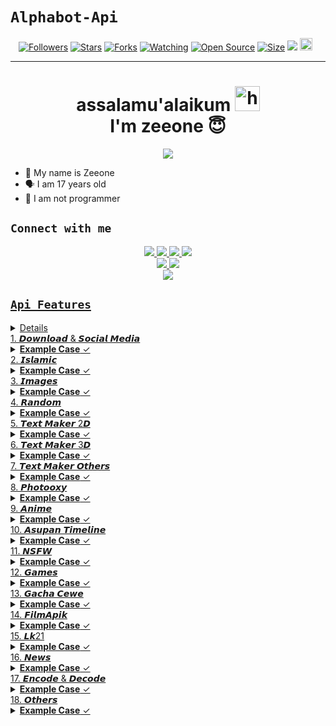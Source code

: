 # ```Alphabot-Api```
<p align="center">
<a href="https://github.com/zeeoneofc/followers"><img title="Followers" src="https://img.shields.io/github/followers/zeeoneofc?color=red&style=flat-square"></a>
<a href="https://github.com/zeeoneofc/api-zeeoneofc/stargazers/"><img title="Stars" src="https://img.shields.io/github/stars/zeeoneofc/api-zeeoneofc?color=blue&style=flat-square"></a>
<a href="https://github.com/zeeoneofc/api-zeeoneofc/network/members"><img title="Forks" src="https://img.shields.io/github/forks/zeeoneofc/api-zeeoneofc?color=red&style=flat-square"></a>
<a href="https://github.com/zeeoneofc/api-zeeoneofc/watchers"><img title="Watching" src="https://img.shields.io/github/watchers/zeeoneofc/api-zeeoneofc?label=Watchers&color=blue&style=flat-square"></a>
<a href="https://github.com/zeeoneofc/Rest-api-alphabot"><img title="Open Source" src="https://badges.frapsoft.com/os/v2/open-source.svg?v=103"></a>
<a href="https://github.com/zeeoneofc/Rest-api-alphabot/"><img title="Size" src="https://img.shields.io/github/repo-size/zeeoneofc/Rest-api-alphabot?style=flat-square&color=green"></a>
<a href="https://hits.seeyoufarm.com"><img src="https://hits.seeyoufarm.com/api/count/incr/badge.svg?url=https%3A%2F%2Fgithub.com%2Fzeeoneofc%2FRest-api-alphabot&count_bg=%2379C83D&title_bg=%23555555&icon=probot.svg&icon_color=%2300FF6D&title=hits&edge_flat=false"/></a>
<a href="https://github.com/zeeoneofc/Rest-api-alphabot/graphs/commit-activity"><img height="20" src="https://img.shields.io/badge/Maintained%3F-yes-green.svg"></a>&nbsp;&nbsp;
</p>
<p align='center'>
    </p>

-------
<h1 align="center">assalamu'alaikum <img src="https://user-images.githubusercontent.com/1303154/88677602-1635ba80-d120-11ea-84d8-d263ba5fc3c0.gif" width="40px" alt="hi"><br>I'm zeeone 😇 </h1>
<p align="center">
  <img src="https://c.top4top.io/p_2069qnvob1.jpg" />
</p>

- 👼 My name is Zeeone 
- 🗣️ I am 17 years old 
- 🔭 I am not programmer

## ```Connect with me```
<p align="center">
  <a href="https://instagram.com/zeeoneofc"><img src="https://img.shields.io/badge/Instagram-E4405F?style=for-the-badge&logo=instagram&logoColor=white"/> 
  <a href="https://wa.me/message/JBGU4J2DVYEDK1"><img src="https://img.shields.io/badge/WhatsApp-25D366?style=for-the-badge&logo=whatsapp&logoColor=white" />
  <a href="https://www.facebook.com/profile.php?id=100015526687857"><img src="https://img.shields.io/badge/Facebook-%234267B2.svg?&style=for-the-badge&logo=facebook&logoColor=white" />
  <a href="https://t.me/zeeoneee"><img src="https://img.shields.io/badge/Telegram-%230088cc.svg?&style=for-the-badge&logo=telegram&logoColor=white" /> <br>
  <a href="https://github.com/zeeoneofc"><img src="https://img.shields.io/badge/-GitHub-black?style=flat-square&logo=github" /> 
  <a href="https://youtube.com/channel/UCdzWwbApjkyODby7_MoRYlA"><img src="https://img.shields.io/youtube/channel/subscribers/UCdzWwbApjkyODby7_MoRYlA?style=social" /> <br>
  <a href="https://komarev.com/ghpvc/?username=zeeoneofc&color=blue&style=flat-square&label=Profile+Dilihat"><img src="https://komarev.com/ghpvc/?username=zeeoneofc&color=blue&style=flat-square&label=Profile+Dilihat" />

</p>

## ```Api Features```
<details>
</Details>
1. 𝘿𝙤𝙬𝙣𝙡𝙤𝙖𝙙 & 𝙎𝙤𝙘𝙞𝙖𝙡 𝙈𝙚𝙙𝙞𝙖
<details>
<summary> <b>Example Case</b> &#10003</summary><br/>

```
Example Case:

case 'youtube_audio':  
      if (args.length < 1) return reply("Where's the link bro")
      if (!isUrl(args[0]) && !args[0].includes('youtu')) return reply('```Invalid link```')
      reply(lang.wait()) 
      anu = await fetchJson(`https://api-alphabot.herokuapp.com/api/yutub/audio?url=${args[0]}&apikey=Alphabot`)
      ini_txt = `YT AUDIO HAS BEEN FOUND\n\n`
      ini_txt += `• Judul : ${anu.result.title}\n`
      ini_txt += `• Ext : mp3\n`
      ini_txt += `• Size : ${anu.result.filesize}\n\n_Tunggu beberapa menit video akan segera di kirimkan_`
      ini_txt2 = await getBuffer(anu.result.thumb)
      ini_txt3 = await getBuffer(anu.result.result)
      alpha.sendMessage(from, ini_txt2, image, { quoted: mek, caption: ini_txt })
      alpha.sendMessage(from, ini_txt3, audio, { mimetype: 'audio/mp4', quoted: mek, ptt:true})
      break

```
</details>
2. 𝙄𝙨𝙡𝙖𝙢𝙞𝙘

<details>

<summary> <b>Example Case</b> &#10003</summary><br/>

```
Example Case:

case 'hadist_sahih':
      if (args.length < 1) return reply(`Usage: ${prefix + command} kitab|nomor\nExample : ${prefix + command} Bukhari|15`)
      get_args = args.join(" ").split("|")
      kitab = get_args[0]
      nomor = get_args[1]
      var hadist = await fetchJson('https://api-alphabot.herokuapp.com/api/hadits?kitab=${kitab}&nomor=${nomor}&apikey=Alphabot')
      ini_result = hadist.result
      ini_txt = `Name : ${ini_result.name}\n`
      ini_txt += `Id : ${ini_result.id}\n`
      ini_txt += `Available : ${ini_result.availabel}\n`
      ini_txt += `Number : ${ini_result.contents.number}\n`
      ini_txt += `Arab : ${ini_result.contents.arab}\n`
      ini_txt += `Ind : ${ini_result.contents.id}`
      reply(ini_txt)
      break
```

</details>
3. 𝙄𝙢𝙖𝙜𝙚𝙨

<details>

<summary> <b>Example Case</b> &#10003</summary><br/>


```
Example Case:

case 'wallpaper_programming':
     get_result = await fetchJson(`https://api-alphabot.herokuapp.com/api/wallpaper/teknologi?apikey=Alphabot`)
     get_result = get_result.result
     for (var x = 0; x <= 5; x++) {
     var ini_buffer = await getBuffer(get_result[x])
     await alpha.sendMessage(from, ini_buffer, image)
     }
     break

```
</details>
4. 𝙍𝙖𝙣𝙙𝙤𝙢

<details>

<summary> <b>Example Case</b> &#10003</summary><br/>

```
Example Case:

case 'random_quote':
     ini_result = await fetchJson('https://api-alphabot.herokuapp.com/api/randomquote?apikey=Alphabot')
     get_result = ini_result.result
     ini_txt = `${get_result.quotes}\n\n`
     ini_txt += `~ ${get_result.author}`
     reply(ini_txt)

```
</Details>
5. 𝙏𝙚𝙭𝙩 𝙈𝙖𝙠𝙚𝙧 2𝘿

<details>

<summary> <b>Example Case</b> &#10003</summary><br/>

```
Example Case:

case 'maker_2d':
      if (args.length < 1) return reply(`Usage: ${prefix + command} teks\nExample : ${prefix + command} zeeoneofc)
      teksnya = args.join(" ")
      ini_result = await fetchJson(`https://api-alphabot.herokuapp.com/api/maker?text=${teksnya}&apikey=Alphabot`}
      get_result = ini_result.result
      ini_img = await getBuffer(get_result.results)
      alpha.sendMessage(from, ini_img, image,{quoted :mek, caption : 'Nih kak hasilnya'})
      break
```
</Details>
6. 𝙏𝙚𝙭𝙩 𝙈𝙖𝙠𝙚𝙧 3𝘿

<details>

<summary> <b>Example Case</b> &#10003</summary><br/>

```
Example Case:

case 'maker_3d':
      if (args.length < 1) return reply(`Usage: ${prefix + command} teks\nExample : ${prefix + command} zeeoneofc)
      teksnya = args.join(" ")
      ini_result = await fetchJson(`https://api-alphabot.herokuapp.com/api/maker3d?text=${teksnya}&apikey=Alphabot`}
      get_result = ini_result.result
      ini_img = await getBuffer(get_result.results)
      alpha.sendMessage(from, ini_img, image,{quoted :mek, caption : 'Nih kak hasilnya'})
      break
```
</Details>
7. 𝙏𝙚𝙭𝙩 𝙈𝙖𝙠𝙚𝙧 𝙊𝙩𝙝𝙚𝙧𝙨

<details>

<summary> <b>Example Case</b> &#10003</summary><br/>

```
Example Case:

case 'sertifikat_ff':
      if (args.length < 1) return reply(`Usage: ${prefix + command} teks\nExample : ${prefix + command} zeeoneofc)
      teksnya = args.join(" ")
      ini_result = await fetchJson(`api-alphabot.herokuapp.com/api/maker/special/epep?text=${teksnya}&apikey=Alphabot`}
      get_result = ini_result.result
      ini_img = await getBuffer(get_result.results)
      alpha.sendMessage(from, ini_img, image,{quoted :mek, caption : 'Nih kak hasilnya'})
      break
```
</Details>
8. 𝙋𝙝𝙤𝙩𝙤𝙤𝙭𝙮

<details>

<summary> <b>Example Case</b> &#10003</summary><br/>

```
Example Case:

case 'coffe_cup':
      if (args.length < 1) return reply(`Usage: ${prefix + command} teks\nExample : ${prefix + command} zeeoneofc)
      teksnya = args.join(" ")
      ini_result = await fetchJson(`https://percobaannih.herokuapp.com/api/textmaker/senja?text=${teksnya}&theme=coffee-cup&apikey=Alphabot`}
      get_result = ini_result.result
      ini_img = await getBuffer(get_result.url)
      alpha.sendMessage(from, ini_img, image,{quoted :mek, caption : 'Nih kak hasilnya'})
      break
```
</Details>
9. 𝘼𝙣𝙞𝙢𝙚

<details>

<summary> <b>Example Case</b> &#10003</summary><br/>

```
Example Case:

case 'manga':
      if (args.length < 1) return reply(`Example : ${prefix + command} naruto`)
      query = args.join(" ")
      var manga = await fetchJson('https://percobaannih.herokuapp.com/api/anime/kusonime?search=${query}&apikey=Alphabot')
      ini_result = manga.result
      ini_txt = `Title : ${ini_result.title}\n`
      ini_txt += `Title Japan : ${ini_result.title_jp}\n`
      ini_txt += `Genre : ${ini_result.genre}\n`
      ini_txt += `Season : ${ini_result.season}\n`
      ini_txt += `Producer : ${ini_result.producer}\n`
      ini_txt += `Type : ${ini_result.contents.number}\n`
      ini_txt += `Status : ${ini_result.availabel}\n`
      ini_txt += `Total Episode : ${ini_result.contents.number}\n`
      ini_txt += `Score : ${ini_result.contents.arab}\n`
      ini_txt += `Duration : ${ini_result.availabel}\n`
      ini_txt += `Release : ${ini_result.contents.number}\n`
      ini_txt += `Description : ${ini_result.contents.arab}`
      ini_txt2 = await getBuffer(ini_result.thumb)
      reply(ini_txt)
      break
```
</Details>
10. 𝘼𝙨𝙪𝙥𝙖𝙣 𝙏𝙞𝙢𝙚𝙡𝙞𝙣𝙚

<details>

<summary> <b>Example Case</b> &#10003</summary><br/>

```
Example Case:

case 'asupan_santuy':
     ini_result = await fetchJson(`https://api-alphabot.herokuapp.com/api/asupan/santuy?apikey=Alphabot`)
     get_result = ini_result.result
     ini_vid = await getBuffer(get_result.url)
     alpha.sendMessage(from, ini_vid, video, {mimetype: 'video/mp4',quoted:mek})
     break

```
</Details>
11. 𝙉𝙎𝙁𝙒

<details>

<summary> <b>Example Case</b> &#10003</summary><br/>

```
Example Case:

case 'nsfw_ass':
     ini_result = await fetchJson(`https://api-alphabot.herokuapp.com/api/nsfw/ass?apikey=Alphabot`)
     get_result = ini_result.result
     ini_img = await getBuffer(get_result)
     alpha.sendMessage(from, ini_img, image, {quoted:mek})
     break

```
</Details>
12. 𝙂𝙖𝙢𝙚𝙨

<details>

<summary> <b>Example Case</b> &#10003</summary><br/>

```
Example Case:

Untuk game memerlukan function jadi gua gk kasi example dulu

```
</Details>
13. 𝙂𝙖𝙘𝙝𝙖 𝘾𝙚𝙬𝙚

<details>

<summary> <b>Example Case</b> &#10003</summary><br/>

```
Example Case:

case 'cewe_vietnam':
     ini_result = await fetchJson(`https://api-alphabot.herokuapp.com/api/cewe/vietnam?apikey=Alphabot`)
     get_result = ini_result.result
     ini_img = await getBuffer(get_result.url)
     alpha.sendMessage(from, ini_img, image, {quoted:mek})
     break

```
</Details>
14. 𝙁𝙞𝙡𝙢𝘼𝙥𝙞𝙠

<details>

<summary> <b>Example Case</b> &#10003</summary><br/>

```
Example Case:

case 'cari_film':
      if (args.length < 1) return reply(`Example : ${prefix + command} Avengers)
      query = args.join(" ")
      get_result = await fetchJson(`https://api-alphabot.herokuapp.com/api/filmapik/search?film=${query}&apikey=Alphabot`)
      for (var x = 0; x <= 1; x++) {
      ini_img = get_result[x].result.thumbnailPotrait
      ini_txt = `DATA BERHASIL DI TEMUKAN\n\n`
      ini_txt += ` Title : ${get_result[x].result.title}\n`
ini_txt += `Rating :get_result[x].result.rating\n`
ini_txt += `Episode : get_result[x].result.episode\n`
ini_txt += `Id : get_result[x].result.movieId
ini_txt += `Views : get_result[x].result.datails.views
ini_txt += `Genre :get_result[x].result.datails.genre\n`
ini_txt += `Duration :get_result[x].result.datails.duration\n`
ini_txt += `Release :get_result[x].result.datails.release\n`
ini_txt += `Total Eps. :get_result[x].result.datails.totalEpisodes\n`
ini_txt += `Description :get_result[x].result.datails.description`

      await alpha.sendMessage(from, ini_img, image, {caption: ini_txt, quoted : mek})
      }
      break

```
</Details>
15. 𝙇𝙠21

<details>

<summary> <b>Example Case</b> &#10003</summary><br/>

```
Example Case:

case 'lk21_tahun': //mencari film lk21 berdasarkan tahun
      if (args.length < 1) return reply(`Usage : ${prefix + command} Tahun\nExample : ${prefix + command} 2021)
      query = args.join(" ")
      get_result = await fetchJson(`https://api-alphabot.herokuapp.com/api/lk21/year?tahun=${query}&apikey=Alphabot`)
      for (var x = 0; x <= 1; x++) {
      ini_img = get_result[x].result.result.thumbnail
      ini_txt = `DATA BERHASIL DI TEMUKAN\n\n`
      ini_txt += `Title : ${get_result[x].result.result.title}\n`
      ini_txt += `Rating :get_result[x].result.result.rating\n`
      ini_txt += `Genre :get_result[x].result.result.genre\n`
      ini_txt += `Duration :get_result[x].result.result.duration\n`
      ini_txt += `Quality :get_result[x].result.result.quality\n`
      ini_txt += `Trailer :get_result[x].result.result.trailer\n`
      ini_txt += `Watch :get_result[x].result.result.watch`
      await alpha.sendMessage(from, ini_img, image, {caption: ini_txt, quoted : mek})
      }
      break
```
</Details>
16. 𝙉𝙚𝙬𝙨

<details>

<summary> <b>Example Case</b> &#10003</summary><br/>

```
Example Case:

case 'republika': 
      if (args.length < 1) return reply(`Usage : ${prefix + command} jenis berita\nExample : ${prefix + command} ekonomi)
      query = args.join(" ")
      get_result = await fetchJson(`https://api-alphabot.herokuapp.com/api/news/republika?type=${query}&apikey=Alphabot`)
      for (var x = 0; x <= 1; x++) {
      ini_txt = `DATA BERHASIL DI TEMUKAN\n\n`
      ini_txt += `Title : ${get_result[x].result.data.title}\n`
      ini_txt += `Link :get_result[x].result.data.link\n`
      ini_txt += `Isodate :get_result[x].result.data.isoDate\n`
      ini_txt += `Kategori :get_result[x].result.data.categories\n`
      ini_txt += `Creator :get_result[x].result.data.creator\n`
      ini_txt += `Description :get_result[x].result.data.description`
      reply(ini_txt)
      }
      break

```
</Details>
17. 𝙀𝙣𝙘𝙤𝙙𝙚 & 𝘿𝙚𝙘𝙤𝙙𝙚

<details>

<summary> <b>Example Case</b> &#10003</summary><br/>

```
Example Case:

case 'base64encode':
      if (args.length < 1) return reply(`Usage : ${prefix + command} teks\nExample : ${prefix + command} zeeoneofc)
      query = args.join(" ")
      ini_result = await fetchJson(`https://api-alphabot.herokuapp.com/api/base?apikey=Alphabot&type=base64&encode=${query}`)
      get_result = ini_result.result
      ini_txt = `Type : ${get_result.type}\n`
      ini_txt = `String : ${get_result.string}\n`
      ini_txt = `Encode : ${get_result.encode}`
      reply(ini_txt)
      break
```
</Details>
18. 𝙊𝙩𝙝𝙚𝙧𝙨

<details>

<summary> <b>Example Case</b> &#10003</summary><br/>

```
Example Case:

case 'covid_word':
ini_result = await fetchJson('https://api-alphabot.herokuapp.com/api/covidworld?apikey=Alphabot')
get_result = ini_result.result
ini_txt = `C O V I D  W O R L D`
ini_txt += `Total Case : ${get_result.totalCases}\n`
ini_txt += `Deaths : ${get_result.deaths}\n`
ini_txt += `Recovered : ${get_result.recovered}\n`
ini_txt += `Active Cases : ${get_result.activeCases}\n`
ini_txt += `Closed Cases : ${get_result.closedCases}\n`
ini_txt += `lastUpdate : ${get_result.lastUpdate}`
reply (ini_txt)
break
```
</Details>
